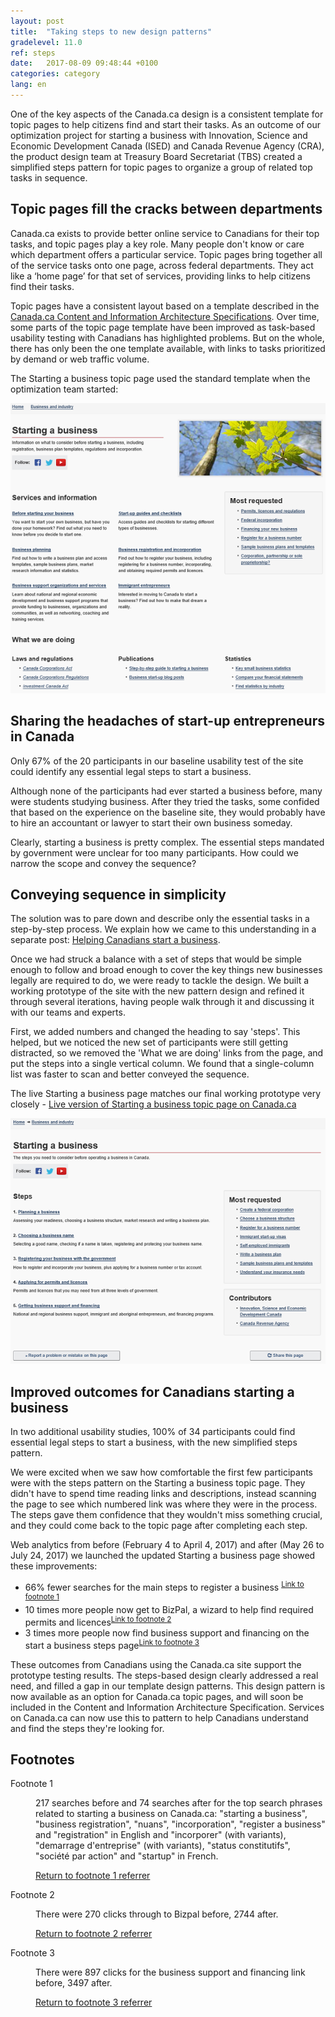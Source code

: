 ```yaml
---
layout: post
title:  "Taking steps to new design patterns"
gradelevel: 11.0
ref: steps
date:   2017-08-09 09:48:44 +0100
categories: category
lang: en
---
```

One of the key aspects of the Canada.ca design is a consistent template for topic pages to help citizens find and start their tasks. As an outcome of our optimization project for starting a business with Innovation, Science and Economic Development Canada (ISED) and Canada Revenue Agency (CRA), the product design team at Treasury Board Secretariat (TBS) created a simplified steps pattern for topic pages to organize a group of related top tasks in sequence.  

## Topic pages fill the cracks between departments 

Canada.ca exists to provide better online service to Canadians for their top tasks, and topic pages play a key role. Many people don't know or care which department offers a particular service. Topic pages bring together all of the service tasks onto one page, across federal departments. They act like a ‘home page’ for that set of services, providing links to help citizens find their tasks. 

Topic pages have a consistent layout based on a template described in the [Canada.ca Content and Information Architecture Specifications](https://www.canada.ca/en/treasury-board-secretariat/services/government-communications/canada-content-information-architecture-specification.html). Over time, some parts of the topic page template have been improved as task-based usability testing with Canadians has highlighted problems. But on the whole, there has only been the one template available, with links to tasks prioritized by demand or web traffic volume. 

The Starting a business topic page used the standard template when the optimization team started: 

<img class="img-responsive" alt="Starting a business page back in October with publications regulations and random ordered topics" src="/images/Starting_topic_Oct2016_567x522.png">

## Sharing the headaches of start-up entrepreneurs in Canada
<div class="well panel">Only 67% of the 20 participants in our baseline usability test of the site could identify any essential legal steps to start a business.</div>

Although none of the participants had ever started a business before, many were students studying business. After they tried the tasks, some confided that based on the experience on the baseline site, they would probably have to hire an accountant or lawyer to start their own business someday.

Clearly, starting a business is pretty complex. The essential steps mandated by government were unclear for too many participants. How could we narrow the scope and convey the sequence?

## Conveying sequence in simplicity
The solution was to pare down and describe only the essential tasks in a step-by-step process. We explain how we came to this understanding in a separate post:
[Helping Canadians start a business](https://canada-ca.github.io/category/2017/08/15/Starting_a_business.html).  

Once we had struck a balance with a set of steps that would be simple enough to follow and broad enough to cover the key things new businesses legally are required to do, we were ready to tackle the design. We built a working prototype of the site with the new pattern design and refined it through several iterations, having people walk through it and discussing it with our teams and experts.

First, we added numbers and changed the heading to say 'steps'. This helped, but we noticed the new set of participants were still getting distracted, so we removed the 'What we are doing' links from the page, and put the steps into a single vertical column. We found that a single-column list was faster to scan and better conveyed the sequence.

The live Starting a business page matches our final working prototype very closely - [Live version of Starting a business topic page on Canada.ca](https://www.canada.ca/en/services/business/start.html)

<img class="img-responsive" alt="Starting a business page now with steps and no photo of leaves at the top" src="/images/Starting_template_Aug2017_599x467.png">

## Improved outcomes for Canadians starting a business
<div class="well panel">In two additional usability studies, 100% of 34 participants could find essential legal steps to start a business, with the new simplified steps pattern.</div>

We were excited when we saw how comfortable the first few participants were with the steps pattern on the Starting a business topic page. They didn't have to spend time reading links and descriptions, instead scanning the page to see which numbered link was where they were in the process. The steps gave them confidence that they wouldn't miss something crucial, and they could come back to the topic page after completing each step.

Web analytics from before (February 4 to April 4, 2017) and after (May 26 to July 24, 2017) we launched the updated Starting a business page showed these improvements:  
- 66% fewer searches for the main steps to register a business <sup id="footnotemark1"><a class="fn-lnk" href="#myfootnote1"><span class="wb-invisible">Link to footnote </span>1</a></sup>
- 10 times more people now get to BizPal, a wizard to help find required permits and licences<sup id="footnotemark2"><a class="fn-lnk" href="#myfootnote2"><span class="wb-invisible">Link to footnote </span>2</a></sup>
- 3 times more people now find business support and financing on the start a business steps page<sup id="footnotemark3"><a class="fn-lnk" href="#myfootnote3"><span class="wb-invisible">Link to footnote </span>3</a></sup>

These outcomes from Canadians using the Canada.ca site support the prototype testing results. The steps-based design clearly addressed a real need, and filled a gap in our template design patterns.  This design pattern is now available as an option for Canada.ca topic pages, and will soon be included in the Content and Information Architecture Specification. Services on Canada.ca can now use this to pattern to help Canadians understand and find the steps they're looking for. 

<aside class="wb-fnote" role="note">
<h2 id="fn">Footnotes</h2>
<dl>
	<dt id="fnbS-dt">Footnote 1</dt>
	<dd aria-labelledby="fnbS-dt" tabindex="-1" id="myfootnote1">
		<p>217 searches before and 74 searches after for the top search phrases related to starting a business on Canada.ca: "starting a business", "business registration", "nuans", "incorporation", "register a business" and "registration" in English and "incorporer" (with variants), "demarrage d'entreprise" (with variants), "status constitutifs", "société par action" and "startup" in French.</p>
		<p class="fn-rtn"><a href="#footnotemark1"><span class="wb-inv">Return to footnote</span> 1<span class="wb-inv"> referrer</span></a></p>
	</dd>
	<dt id="fnbS-dt">Footnote 2</dt>
	<dd aria-labelledby="fnbS-dt" tabindex="-1" id="myfootnote2">
		<p>There were 270 clicks through to Bizpal before, 2744 after.</p>
		<p class="fn-rtn"><a href="#footnotemark2"><span class="wb-inv">Return to footnote</span> 2<span class="wb-inv"> referrer</span></a></p>
	</dd>
	<dt id="fnbS-dt">Footnote 3</dt>
	<dd aria-labelledby="fnbS-dt" tabindex="-1" id="myfootnote3">
		<p>There were 897 clicks for the business support and financing link before, 3497 after.</p>
		<p class="fn-rtn"><a href="#footnotemark3"><span class="wb-inv">Return to footnote</span> 3<span class="wb-inv"> referrer</span></a></p>
	</dd>
</dl>
</aside>



